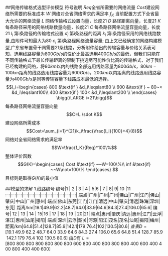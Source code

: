 ##网络传输格式选型评价模型
符号说明
$Req$全省所需要的网络流量
$Cost$建设网络所需要的标准成本
$W$ 网络对全省网络需求的满足率
$f_K$ 当前配置方式下全省最大允许的网络流量
$L$ 网络传输格式设置向量，长度21
$D$ 路径距离向量，长度21
$K$ 每条路径采用的网络线路数量向量，长度21
$C$ 每条路径网络流量容量向量，长度21
$l_i$ 第i条路径的传输格式设置
$d_i$ 第i条路径的距离
$k_i$ 第i条路径采用的网络线路数量,由附件可知最大为80
$c_i$ 第i条路径网络流量容量;
由上文已经确定的网络构建模型,广东省布置骨干网需要21条线路，分析附件给出的传输容量与价格关系表可知，选用线路容量为$800Gb/s$的性价比最高选用$400Gb/s$的最低，但我们只能在不同传输格式下最长传输距离的限制下挑选尽可能性价比高的传输格式，对于我们已经构建的网络，将$80km$以内的线路全部选用线路容量为$800Gb/s$，$80km-100km$距离的线路选用线路容量为$600Gb/s$，$200km$以内距离的线路选用线路容量为$400Gb/s$是同等传输容量下线路成本最低的选择。$$l_i=\begin{cases}
   800 &\text{if }  &d_i\leqslant80 \\
   600 &\text{if }  ~ 80~< &d_i\leqslant100\\
   400 &\text{if }  100< &d_i\leqslant200 \\
\end{cases} \bigg(\LARGE i<21\bigg)$$
每条路径网络流量容量向量$$C=L \sdot K$$
建设网络所需成本$$Cost=\sum_{i=1}^{21}k_i\frac{\frac{l_i}{100}+4}{8}$$
网络对全省网络需求的满足率$$W=\frac{f_K}{Req}*100\%$$
整体评价函数$$G(K)=\begin{cases}
    Cost &\text{if} ~~W=100\%\\
    inf    &\text{if} ~~W\not=100\%
\end{cases}
$$
目标则是取得$G(K)$的最小值




##模型的求解
1.线路编号
编号|1 | 2 | 3 | 4 | 5|6  | 7 |  8| 9| 10 |11
:-:|:-:|:-:|:-:|:-:|:-:|:-:|:-:|:-:|:-:|:-:|:-:|
端点|广州|广州|广州|佛山|广州|江门|佛山|肇庆|中山|广州|惠州|
端点|佛山|东莞|江门|江门|清远|中山|肇庆|清远|珠海|深圳|东莞|
距离/km|19.1|49.9|62.2|48.7|64.0|33.9|64.6|84.3|27.4|106.0|65.6|
编号| 12 | 13 | 14 | 15|16   |  17 |  18 |   19 | 20|21|
端点|惠州|肇庆|清远|惠州|江门|云浮|湛江|惠州|汕尾|揭阳|
端点|深圳|云浮|韶关|河源|阳江|茂名|茂名|汕尾|揭阳|梅州|
距离/km|64.8|51.4|128.7|85.9|142.1|179|76.4|102|130.5|80.6|
$查表D=[19.1~49.9~62.2~48.7~64.0~33.9~64.6~84.3~27.4~106.0~65.6~64.8~51.4~128.7~85.9~142.1~179~76.4~102~130.5~80.6]$
由$D$有
$L=[800~800~800~800~800~800~800~600~800~400~800~800~800~400~600~400~400~800~400~400~600]$
